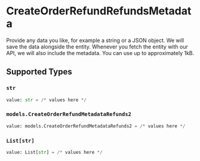 # CreateOrderRefundRefundsMetadata

Provide any data you like, for example a string or a JSON object. We will save the data alongside the entity. Whenever you fetch the entity with our API, we will also include the metadata. You can use up to approximately 1kB.


## Supported Types

### `str`

```python
value: str = /* values here */
```

### `models.CreateOrderRefundMetadataRefunds2`

```python
value: models.CreateOrderRefundMetadataRefunds2 = /* values here */
```

### `List[str]`

```python
value: List[str] = /* values here */
```

